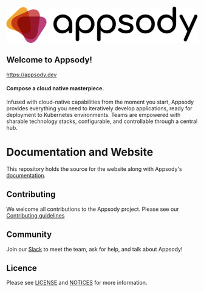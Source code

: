 ![](https://raw.githubusercontent.com/appsody/website/master/src/images/appsody_full_logo.svg?sanitize=true)

## Welcome to Appsody!
<https://appsody.dev>

#### Compose a cloud native masterpiece.

Infused with cloud-native capabilities from the moment you start, Appsody provides everything you need to iteratively develop applications, ready for deployment to Kubernetes environments. Teams are empowered with sharable technology stacks, configurable, and controllable through a central hub.

# Documentation and Website

This repository holds the source for the website along with Appsody's [documentation](https://appsody.dev/docs/).

## Contributing

We welcome all contributions to the Appsody project. Please see our [Contributing guidelines](https://github.com/appsody/website/blob/master/CONTRIBUTING.md)

## Community

Join our [Slack](https://appsody-slack.eu-gb.mybluemix.net/) to meet the team, ask for help, and talk about Appsody!

## Licence

Please see [LICENSE](https://github.com/appsody/website/blob/master/LICENSE) and [NOTICES](https://github.com/appsody/website/blob/master/NOTICE.md) for more information.
